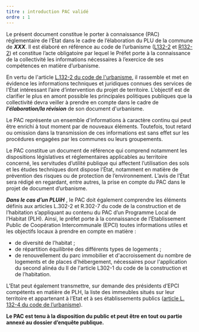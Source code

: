```yaml
---
titre : introduction PAC validé
ordre : 1
---
```

Le présent document constitue le porter à connaissance (PAC) réglementaire de l’État dans le cadre de l’élaboration du PLU de la commune de ***XXX***. Il est élaboré en référence au code de l’urbanisme ([L132-2](https://www.legifrance.gouv.fr/codes/article_lc/LEGIARTI000031210796/) et [R132-2](https://www.legifrance.gouv.fr/codes/section_lc/LEGITEXT000006074075/LEGISCTA000031210792/#LEGISCTA000031212163)) et constitue l’acte obligatoire par lequel le Préfet porte à la connaissance de la collectivité les informations nécessaires à l’exercice de ses compétences en matière d’urbanisme.

En vertu de l'article [L.132-2 du code de l'urbanisme](https://www.legifrance.gouv.fr/codes/article_lc/LEGIARTI000031210796/), il rassemble et met en évidence les informations techniques et juridiques connues des services de l'État intéressant l’aire d’intervention du projet de territoire. L’objectif est de clarifier le plus en amont possible les principales politiques publiques que la collectivité devra veiller à prendre en compte dans le cadre de ***l’élaboration/la révision*** de son document d'urbanisme.

Le PAC représente un ensemble d'informations à caractère continu qui peut être enrichi à tout moment par de nouveaux éléments. Toutefois, tout retard ou omission dans la transmission de ces informations est sans effet sur les procédures engagées par les communes ou leurs groupements.

Le PAC constitue un document de référence qui comprend notamment les dispositions législatives et réglementaires applicables au territoire concerné, les servitudes d’utilité publique qui affectent l’utilisation des sols et les études techniques dont dispose l’État, notamment en matière de prévention des risques ou de protection de l’environnement. L’avis de l’État sera rédigé en regardant, entre autres, la prise en compte du PAC dans le projet de document d’urbanisme.

***Dans le cas d’un PLUiH*** , le PAC doit également comprendre les éléments définis aux articles L.302-2 et R.302-7 du code de la construction et de l’habitation s’appliquant au contenu du PAC d’un Programme Local de l’Habitat (PLH). Ainsi, le préfet porte à la connaissance de l’Etablissement Public de Coopération Intercommunale (EPCI) toutes informations utiles et les objectifs locaux à prendre en compte en matière :
- de diversité de l’habitat ;
- de répartition équilibrée des différents types de logements ;
- de renouvellement du parc immobilier et d'accroissement du nombre de 	logements et de places d'hébergement, nécessaires pour l'application du second alinéa du II de l'article L302-1 du code de la construction et de l’habitation.

L’Etat peut également transmettre, sur demande des présidents d’EPCI compétents en matière de PLH, la liste des immeubles situés sur leur territoire et appartenant à l’Etat et à ses établissements publics ([article L. 132-4 du code de l’urbanisme](https://www.legifrance.gouv.fr/codes/article_lc/LEGIARTI000031210800)). 

**Le PAC est tenu à la disposition du public et peut être en tout ou partie annexé au dossier d’enquête publique.**
